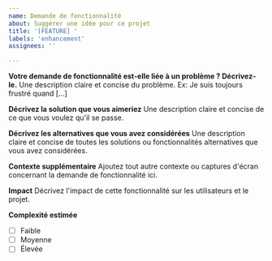 ```yaml
---
name: Demande de fonctionnalité
about: Suggérer une idée pour ce projet
title: '[FEATURE] '
labels: 'enhancement'
assignees: ''

---
```


**Votre demande de fonctionnalité est-elle liée à un problème ? Décrivez-le.**
Une description claire et concise du problème. Ex: Je suis toujours frustré quand [...]

**Décrivez la solution que vous aimeriez**
Une description claire et concise de ce que vous voulez qu'il se passe.

**Décrivez les alternatives que vous avez considérées**
Une description claire et concise de toutes les solutions ou fonctionnalités alternatives que vous avez considérées.

**Contexte supplémentaire**
Ajoutez tout autre contexte ou captures d'écran concernant la demande de fonctionnalité ici.

**Impact**
Décrivez l'impact de cette fonctionnalité sur les utilisateurs et le projet.

**Complexité estimée**
- [ ] Faible
- [ ] Moyenne  
- [ ] Élevée 